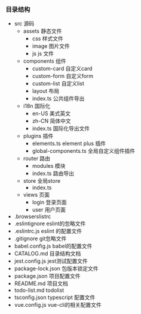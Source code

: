 ### 目录结构
- src 源码
  - assets 静态文件 
    - css 样式文件
    - image 图片文件
    - js js 文件
  - components 组件
    - custom-card 自定义card
    - custom-form 自定义form
    - custom-list 自定义list
    - layout 布局
    - index.ts 公共组件导出
  - i18n 国际化
    - en-US 美式英文
    - zh-CN 简体中文
    - index.ts 国际化导出文件
  - plugins 插件
    - elements.ts element plus 插件
    - global-components.ts 全局自定义组件插件
  - router 路由
    - modules 模块
    - index.ts 路由导出
  - store 全局store
    - index.ts 
  - views 页面
    - login 登录页面
    - user 用户页面
- .browserslistrc 
- .eslintignore eslint的忽略文件
- .eslintrc.js eslint 的配置文件
- .gitignore git忽略文件
- babel.config.js babel的配置文件
- CATALOG.md 目录结构文档
- jest.config.js jest测试配置文件
- package-lock.json 包版本锁定文件
- package.json 项目配置文件
- README.md 项目文档
- todo-list.md todolist
- tsconfig.json typescript 配置文件
- vue.config.js vue-cli的相关配置文件